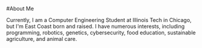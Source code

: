 #About Me

Currently, I am a Computer Engineering Student at Illinois Tech in Chicago, but I'm East Coast born and raised. I have numerous interests,
including programming, robotics, genetics, cybersecurity, food education, sustainable agriculture, and animal care. 
